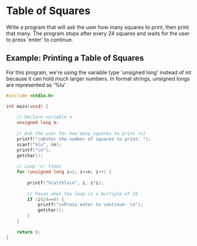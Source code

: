 # Table of Squares

Write a program that will ask the user how many squares to print, then print that many. The program stops after every 24 squares and waits for the user to press 'enter' to continue. 

## Example: Printing a Table of Squares

For this program, we're using the variable type 'unsigned long' instead of int
 because it can hold much larger numbers. In format strings, unsigned longs
 are represented as '%lu'

```c
#include <stdio.h>

int main(void) {
    
    // Declare variable n
    unsigned long n;
    
    // Ask the user for how many squares to print (n)
    printf("\nEnter the number of squares to print: ");
    scanf("%lu", &n);
    printf("\n");
    getchar();
    
    // Loop 'n' times
    for (unsigned long i=1; i<=n; i++) {
        
        printf("%lu\t%lu\n", i, i*i);
        
        // Pause when the loop is a multiple of 24
        if (i%24==0) {
            printf("\nPress enter to continue: \n");
            getchar();
        }
    }
    
    return 0;
}

```